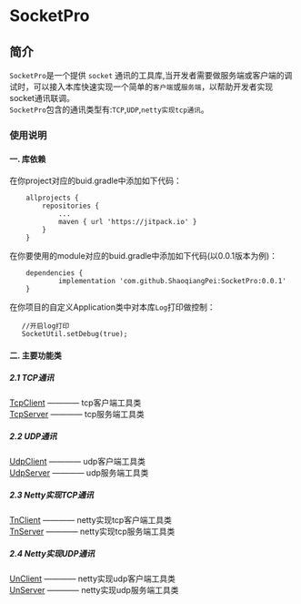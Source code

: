 # SocketPro
## 简介
`SocketPro`是一个提供 `socket` 通讯的工具库,当开发者需要做服务端或客户端的调试时，可以接入本库快速实现一个简单的`客户端`或`服务端`，以帮助开发者实现socket通讯联调。  
`SocketPro`包含的通讯类型有:`TCP`,`UDP`,`netty实现tcp通讯`。

### 使用说明
#### 一. 库依赖
在你project对应的buid.gradle中添加如下代码：
```
	allprojects {
		repositories {
			...
			maven { url 'https://jitpack.io' }
		}
	}
```
在你要使用的module对应的buid.gradle中添加如下代码(以0.0.1版本为例)：
```
	dependencies {
	        implementation 'com.github.ShaoqiangPei:SocketPro:0.0.1'
	}
```
在你项目的自定义Application类中对本库`Log`打印做控制：
```
   //开启log打印
   SocketUtil.setDebug(true);
```
#### 二. 主要功能类
##### 2.1 TCP通讯
[TcpClient](https://github.com/ShaoqiangPei/SocketPro/blob/master/read/TcpClient%E4%BD%BF%E7%94%A8%E8%AF%B4%E6%98%8E.md) ———— tcp客户端工具类  
[TcpServer](https://github.com/ShaoqiangPei/SocketPro/blob/master/read/TcpServer%E4%BD%BF%E7%94%A8%E8%AF%B4%E6%98%8E.md) ———— tcp服务端工具类  
##### 2.2 UDP通讯
[UdpClient](https://github.com/ShaoqiangPei/SocketPro/blob/master/read/UdpClient%E4%BD%BF%E7%94%A8%E8%AF%B4%E6%98%8E.md) ———— udp客户端工具类  
[UdpServer](https://github.com/ShaoqiangPei/SocketPro/blob/master/read/UdpServer%E4%BD%BF%E7%94%A8%E8%AF%B4%E6%98%8E.md) ———— udp服务端工具类  
##### 2.3 Netty实现TCP通讯
[TnClient](https://github.com/ShaoqiangPei/SocketPro/blob/master/read/TnClient%E4%BD%BF%E7%94%A8%E8%AF%B4%E6%98%8E.md) ———— netty实现tcp客户端工具类  
[TnServer](https://github.com/ShaoqiangPei/SocketPro/blob/master/read/TnServer%E4%BD%BF%E7%94%A8%E8%AF%B4%E6%98%8E.md) ———— netty实现tcp服务端工具类  
##### 2.4 Netty实现UDP通讯
[UnClient](https://github.com/ShaoqiangPei/SocketPro/blob/master/read/UnClient%E4%BD%BF%E7%94%A8%E8%AF%B4%E6%98%8E.md) ———— netty实现udp客户端工具类  
[UnServer](https://github.com/ShaoqiangPei/SocketPro/blob/master/read/UnServer%E4%BD%BF%E7%94%A8%E8%AF%B4%E6%98%8E.md) ———— netty实现udp服务端工具类




